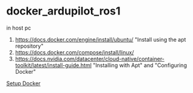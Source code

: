 # docker_ardupilot_ros1

in host pc
1) https://docs.docker.com/engine/install/ubuntu/ "Install using the apt repository"
2) https://docs.docker.com/compose/install/linux/
3) https://docs.nvidia.com/datacenter/cloud-native/container-toolkit/latest/install-guide.html "Installing with Apt" and "Configuring Docker"


[Setup Docker](doc/0_docker.md)